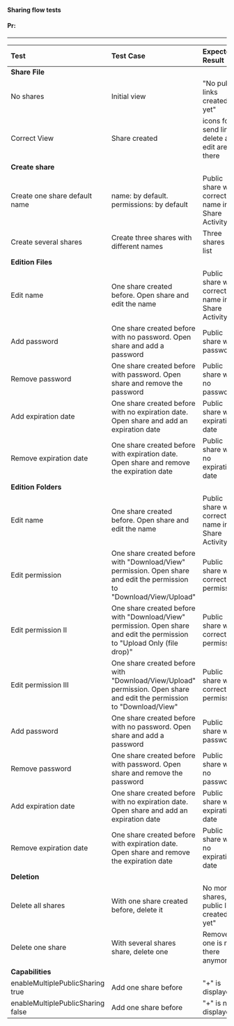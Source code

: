 #### Sharing flow tests

#### Pr: 

---
 
| Test | Test Case | Expected Result | Result | Related Comment
| :---- | :-------- | :---- | :-------------- | :-----: | 
| **Share File** | |  |
| No shares | Initial view | "No public links created yet" | DONE |
| Correct View | Share created | icons for send link, delete and edit are there|  |
| **Create share** | |  |
| Create one share default name | name: by default. permissions: by default | Public share with correct name in Share Activity |  |
| Create several shares  | Create three shares with different names | Three shares in list |  |
| **Edition Files** | |  |
| Edit name | One share created before. Open share and edit the name | Public share with correct name in Share Activity |  |
| Add password | One share created before with no password. Open share and add a password | Public share with password |  |
| Remove password | One share created before with password. Open share and remove the password | Public share with no password |  |
| Add expiration date | One share created before with no expiration date. Open share and add an expiration date | Public share with expiration date |  |
| Remove expiration date | One share created before with expiration date. Open share and remove the expiration date | Public share with no expiration date |  |
| **Edition Folders** | |  |
| Edit name | One share created before. Open share and edit the name | Public share with correct name in Share Activity |  |
| Edit permission | One share created before with "Download/View" permission. Open share and edit the permission to "Download/View/Upload" | Public share with correct permissions |  |
| Edit permission II | One share created before with "Download/View" permission. Open share and edit the permission to "Upload Only (file drop)" | Public share with correct permissions |  |
| Edit permission III | One share created before with "Download/View/Upload" permission. Open share and edit the permission to "Download/View" | Public share with correct permissions |  |
| Add password | One share created before with no password. Open share and add a password | Public share with password |  |
| Remove password | One share created before with password. Open share and remove the password | Public share with no password |  |
| Add expiration date | One share created before with no expiration date. Open share and add an expiration date | Public share with expiration date |  |
| Remove expiration date | One share created before with expiration date. Open share and remove the expiration date | Public share with no expiration date |  |
| **Deletion** | |  |
| Delete all shares | With one share created before, delete it | No more shares, "No public links created yet"  |  |
| Delete one share | With several shares share, delete one | Removed one is not there anymore |  |
| **Capabilities** | |  |
| enableMultiplePublicSharing true| Add one share before | "+" is displayed |  |
| enableMultiplePublicSharing false | Add one share before | "+" is not displayed |  |

